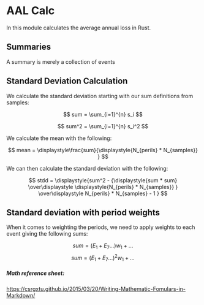 # AAL Calc
In this module calculates the average annual loss in Rust. 


## Summaries
A summary is merely a collection of events 


## Standard Deviation Calculation 
We calculate the standard deviation starting with our sum definitions from samples:

$$ sum = \sum_{i=1}^{n} s_i $$

$$ sum^2 = \sum_{i=1}^{n} s_i^2 $$

We calculate the mean with the following:

$$ mean = \displaystyle\frac{sum}{\displaystyle{N_{perils} * N_{samples}} } $$

We can then calculate the standard deviation with the following:

$$ stdd = \displaystyle{sum^2 - {\displaystyle{sum * sum} \over\displaystyle \displaystyle{N_{perils} * N_{samples}} } \over\displaystyle N_{perils} * N_{samples} - 1 } $$


## Standard deviation with period weights
When it comes to weighting the periods, we need to apply weights to each event giving the following sums:

$$ sum = (E_1 + E_7 . . .)w_1 + . . . $$
$$ sum = (E_1 + E_7 . . .)^2w_1 + . . . $$



##### Math reference sheet:
https://csrgxtu.github.io/2015/03/20/Writing-Mathematic-Fomulars-in-Markdown/